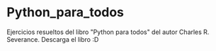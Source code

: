 # Python_para_todos
Ejercicios resueltos del libro "Python para todos" del autor Charles R. Severance.
Descarga el libro :D

